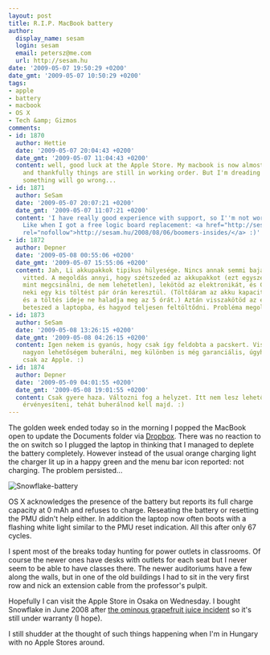 ```yaml
---
layout: post
title: R.I.P. MacBook battery
author:
  display_name: sesam
  login: sesam
  email: petersz@me.com
  url: http://sesam.hu
date: '2009-05-07 19:50:29 +0200'
date_gmt: '2009-05-07 10:50:29 +0200'
tags:
- apple
- battery
- macbook
- OS X
- Tech &amp; Gizmos
comments:
- id: 1870
  author: Hettie
  date: '2009-05-07 20:04:43 +0200'
  date_gmt: '2009-05-07 11:04:43 +0200'
  content: well, good luck at the Apple Store. My macbook is now almost 2 yrs old,
    and thankfully things are still in working order. But I'm dreading the time when
    something will go wrong...
- id: 1871
  author: SeSam
  date: '2009-05-07 20:07:21 +0200'
  date_gmt: '2009-05-07 11:07:21 +0200'
  content: 'I have really good experience with support, so I''m not worried (much).
    Like when I got a free logic board replacement: <a href="http://sesam.hu/2008/08/06/boomers-insides/"
    rel="nofollow">http://sesam.hu/2008/08/06/boomers-insides/</a> :)'
- id: 1872
  author: Depner
  date: '2009-05-08 00:55:06 +0200'
  date_gmt: '2009-05-07 15:55:06 +0200'
  content: Jah, Li akkupakkok tipikus hülyesége. Nincs annak semmi baja, csak mélykisülésbe
    vitted. A megoldás annyi, hogy szétszeded az akkupakkot (ezt egyszerűbb leírni,
    mint megcsinálni, de nem lehetetlen), lekötöd az elektronikát, és CC-ben nyomatsz
    neki egy kis töltést pár órán keresztül. (Töltőáram az akku kapacitásának 5%-a,
    és a töltés ideje ne haladja meg az 5 órát.) Aztán visszakötöd az elektronikát,
    beteszed a laptopba, és hagyod teljesen feltöltődni. Probléma megoldva.
- id: 1873
  author: SeSam
  date: '2009-05-08 13:26:15 +0200'
  date_gmt: '2009-05-08 04:26:15 +0200'
  content: Igen nekem is gyanús, hogy csak így feldobta a pacskert. Viszont itt nincs
    nagyon lehetőségem buherálni, meg különben is még garanciális, úgyhogy szerelje
    csak az Apple. :)
- id: 1874
  author: Depner
  date: '2009-05-09 04:01:55 +0200'
  date_gmt: '2009-05-08 19:01:55 +0200'
  content: Csak gyere haza. Változni fog a helyzet. Itt nem lesz lehetőséged garit
    érvényesíteni, tehát buherálnod kell majd. :)
---
```


The golden week ended today so in the morning I popped the MacBook open to update the Documents folder via [Dropbox](http://www.getdropbox.com). There was no reaction to the on switch so I plugged the laptop in thinking that I managed to deplete the battery completely. However instead of the usual orange charging light the charger lit up in a happy green and the menu bar icon reported: not charging. The problem persisted...

![Snowflake-battery](http://img.skitch.com/20090507-ewtjiwwm3we57h9crct4xm5day.png)

OS X acknowledges the presence of the battery but reports its full charge capacity at 0 mAh and refuses to charge. Reseating the battery or resetting the PMU didn't help either. In addition the laptop now often boots with a flashing white light similar to the PMU reset indication. All this after only 67 cycles.

I spent most of the breaks today hunting for power outlets in classrooms. Of course the newer ones have desks with outlets for each seat but I never seem to be able to have classes there. The newer auditoriums have a few along the walls, but in one of the old buildings I had to sit in the very first row and nick an extension cable from the professor's pulpit.

Hopefully I can visit the Apple Store in Osaka on Wednesday. I bought Snowflake in June 2008 after [the ominous grapefruit juice incident](http://sesam.hu/2008/07/18/a-macbook-saga) so it's still under warranty (I hope).

I still shudder at the thought of such things happening when I'm in Hungary with no Apple Stores around.
